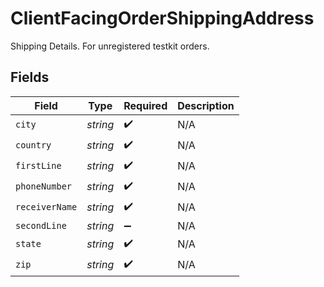 # ClientFacingOrderShippingAddress

Shipping Details. For unregistered testkit orders.


## Fields

| Field              | Type               | Required           | Description        |
| ------------------ | ------------------ | ------------------ | ------------------ |
| `city`             | *string*           | :heavy_check_mark: | N/A                |
| `country`          | *string*           | :heavy_check_mark: | N/A                |
| `firstLine`        | *string*           | :heavy_check_mark: | N/A                |
| `phoneNumber`      | *string*           | :heavy_check_mark: | N/A                |
| `receiverName`     | *string*           | :heavy_check_mark: | N/A                |
| `secondLine`       | *string*           | :heavy_minus_sign: | N/A                |
| `state`            | *string*           | :heavy_check_mark: | N/A                |
| `zip`              | *string*           | :heavy_check_mark: | N/A                |
